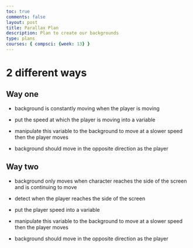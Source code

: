 ```yaml
---
toc: true
comments: false
layout: post
title: Parallax Plan
description: Plan to create our backgrounds
type: plans
courses: { compsci: {week: 13} }
---
```


# 2 different ways

## Way one

- background is constantly moving when the player is moving

- put the speed at which the player is moving into a variable
- manipulate this variable to the background to move at a slower speed then the player moves
- background should move in the opposite direction as the player

## Way two

- background only moves when character reaches the side of the screen and is continuing to move

- detect when the player reaches the side of the screen
- put the player speed into a variable
- manipulate this variable to the background to move at a slower speed then the player moves
- background should move in the opposite direction as the player